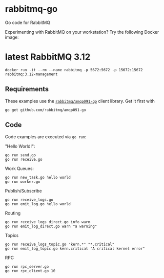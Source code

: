 # rabbitmq-go
Go code for RabbitMQ

Experimenting with RabbitMQ on your workstation? Try the following Docker image:
# latest RabbitMQ 3.12

    docker run -it --rm --name rabbitmq -p 5672:5672 -p 15672:15672 rabbitmq:3.12-management

## Requirements

These examples use the [`rabbitmq/amqp091-go`](https://github.com/rabbitmq/amqp091-go) client library.
Get it first with

    go get github.com/rabbitmq/amqp091-go

## Code

Code examples are executed via `go run`:

"Hello World!":

    go run send.go
    go run receive.go

Work Queues:

    go run new_task.go hello world
    go run worker.go

Publish/Subscribe

    go run receive_logs.go
    go run emit_log.go hello world

Routing

    go run receive_logs_direct.go info warn
    go run emit_log_direct.go warn "a warning"

Topics

    go run receive_logs_topic.go "kern.*" "*.critical"
    go run emit_log_topic.go kern.critical "A critical kernel error"

RPC

    go run rpc_server.go
    go run rpc_client.go 10
